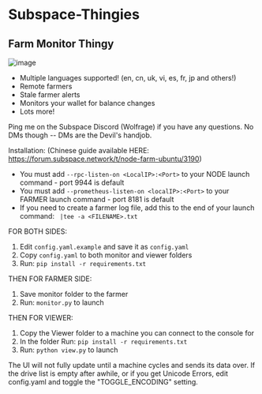 # Subspace-Thingies

## Farm Monitor Thingy

![image](https://github.com/wolfrage76/Subspace-Thingies/assets/75458290/d0b172b6-6041-48ae-949b-22727d5f7dd9)

- Multiple languages supported! (en, cn, uk, vi, es, fr, jp  and others!)
- Remote farmers
- Stale farmer alerts
- Monitors your wallet for balance changes
- Lots more!

Ping me on the Subspace Discord (Wolfrage) if you have any questions. No DMs though -- DMs are the Devil's handjob.

Installation: (Chinese guide available HERE: https://forum.subspace.network/t/node-farm-ubuntu/3190)
 - You must add `--rpc-listen-on <LocalIP>:<Port>` to your NODE launch command - port 9944 is default
 - You must add `--prometheus-listen-on <localIP>:<Port>` to your FARMER launch command - port 8181 is default
 - If you need to create a farmer log file, add this to the end of your launch command: ` |tee -a <FILENAME>.txt`


FOR BOTH SIDES:
1. Edit `config.yaml.example` and save it as `config.yaml` 
2. Copy `config.yaml` to both monitor and viewer folders
3. Run: `pip install -r requirements.txt`


THEN FOR FARMER SIDE:
1. Save monitor folder to the farmer
3. Run: `monitor.py` to launch


THEN FOR VIEWER:
1. Copy the Viewer folder to a machine you can connect to the console for
2. In the folder Run: `pip install -r requirements.txt`
3. Run: `python view.py` to launch

The UI will not fully update until a machine cycles and sends its data over.  If the drive list is empty after awhile, or if you get Unicode Errors, edit config.yaml and toggle the "TOGGLE_ENCODING" setting.

